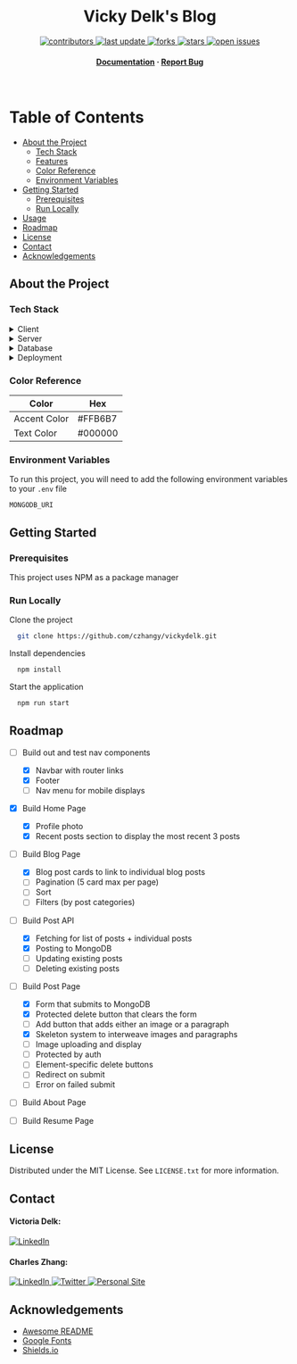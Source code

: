 <div align="center">

<!-- Title -->

<h1>Vicky Delk's Blog</h1>

<!-- Badges -->

<p>
    <a href="https://github.com/czhangy/vickydelk/graphs/contributors">
        <img src="https://img.shields.io/github/contributors/czhangy/vickydelk" alt="contributors" />
    </a>
    <a href="">
        <img src="https://img.shields.io/github/last-commit/czhangy/vickydelk" alt="last update" />
    </a>
    <a href="https://github.com/czhangy/vickydelk/network/members">
        <img src="https://img.shields.io/github/forks/czhangy/vickydelk" alt="forks" />
    </a>
    <a href="https://github.com/czhangy/vickydelk/stargazers">
        <img src="https://img.shields.io/github/stars/czhangy/vickydelk" alt="stars" />
    </a>
    <a href="https://github.com/czhangy/vickydelk/issues/">
        <img src="https://img.shields.io/github/issues/czhangy/vickydelk" alt="open issues" />
</p>
<h4>
    <a href="https://github.com/czhangy/vickydelk">Documentation</a>
    <span> · </span>
    <a href="https://github.com/czhangy/vickydelk/issues/">Report Bug</a>
</h4>

</div>

<br />

<!-- Table of Contents -->

# Table of Contents

-   [About the Project](#about-the-project)
    -   [Tech Stack](#tech-stack)
    -   [Features](#features)
    -   [Color Reference](#color-reference)
    -   [Environment Variables](#environment-variables)
-   [Getting Started](#getting-started)
    -   [Prerequisites](#prerequisites)
    -   [Run Locally](#run-locally)
-   [Usage](#usage)
-   [Roadmap](#roadmap)
-   [License](#license)
-   [Contact](#contact)
-   [Acknowledgements](#acknowledgements)

<!-- About the Project -->

## About the Project

<!-- Tech Stack -->

### Tech Stack

<details>
    <summary>Client</summary>
    <br />
    <a href="https://reactjs.org/">
        <img src="https://img.shields.io/badge/reactjs-%2320232a.svg?style=for-the-badge&logo=react&logoColor=%2361DAFB" alt="ReactJS" />
    </a>
    <a href="https://nextjs.org/">
        <img src="https://img.shields.io/badge/NextJS-black?style=for-the-badge&logo=next.js&logoColor=white" alt="NextJS" />
    </a>
    <a href="https://sass-lang.com/">
        <img src="https://img.shields.io/badge/SASS-hotpink.svg?style=for-the-badge&logo=SASS&logoColor=white" alt="SASS" />
    </a>
</details>

<details>
    <summary>Server</summary>
    <br />
    <a href="https://nodejs.org/">
        <img src="https://img.shields.io/badge/NextJS-black?style=for-the-badge&logo=next.js&logoColor=white" alt="NextJS" />
    </a>
</details>

<details>
    <summary>Database</summary>
    <br />
    <a href="https://www.mongodb.com/">
        <img src="https://img.shields.io/badge/MongoDB-%234ea94b.svg?style=for-the-badge&logo=mongodb&logoColor=white" alt="MongoDB" />
    </a>
</details>

<details>
    <summary>Deployment</summary>
    <br />
    <a href="https://www.vercel.com/">
        <img src="https://img.shields.io/badge/-vercel-black?logo=vercel&logoColor=white&style=for-the-badge" alt="Vercel" />
    </a>
</details>

<!-- Color Reference -->

### Color Reference

| Color        | Hex     |
| ------------ | ------- |
| Accent Color | #FFB6B7 |
| Text Color   | #000000 |

<!-- Env Variables -->

### Environment Variables

To run this project, you will need to add the following environment variables to your `.env` file

`MONGODB_URI`

<!-- Getting Started -->

## Getting Started

<!-- Prerequisites -->

### Prerequisites

This project uses NPM as a package manager

<!-- Run Locally -->

### Run Locally

Clone the project

```bash
  git clone https://github.com/czhangy/vickydelk.git
```

Install dependencies

```bash
  npm install
```

Start the application

```bash
  npm run start
```

<!-- Roadmap -->

## Roadmap

-   [ ] Build out and test nav components

    -   [x] Navbar with router links
    -   [x] Footer
    -   [ ] Nav menu for mobile displays

-   [x] Build Home Page

    -   [x] Profile photo
    -   [x] Recent posts section to display the most recent 3 posts

-   [ ] Build Blog Page

    -   [x] Blog post cards to link to individual blog posts
    -   [ ] Pagination (5 card max per page)
    -   [ ] Sort
    -   [ ] Filters (by post categories)

-   [ ] Build Post API

    -   [x] Fetching for list of posts + individual posts
    -   [x] Posting to MongoDB
    -   [ ] Updating existing posts
    -   [ ] Deleting existing posts

-   [ ] Build Post Page

    -   [x] Form that submits to MongoDB
    -   [x] Protected delete button that clears the form
    -   [ ] Add button that adds either an image or a paragraph
    -   [x] Skeleton system to interweave images and paragraphs
    -   [ ] Image uploading and display
    -   [ ] Protected by auth
    -   [ ] Element-specific delete buttons
    -   [ ] Redirect on submit
    -   [ ] Error on failed submit

-   [ ] Build About Page
-   [ ] Build Resume Page

## License

Distributed under the MIT License. See `LICENSE.txt` for more information.

<!-- Contact -->

## Contact

#### Victoria Delk:

<a href="https://www.linkedin.com/in/victoriadelk/">
    <img src="https://img.shields.io/badge/LinkedIn-0077B5?style=for-the-badge&logo=linkedin&logoColor=white" alt="LinkedIn" />
</a>

<br />

#### Charles Zhang:

<a href="https://www.linkedin.com/in/charles-zhang-14746519b/">
    <img src="https://img.shields.io/badge/LinkedIn-0077B5?style=for-the-badge&logo=linkedin&logoColor=white" alt="LinkedIn" />
</a>
<a href="https://twitter.com/czhangy_">
    <img src="https://img.shields.io/badge/Twitter-1DA1F2?style=for-the-badge&logo=twitter&logoColor=white" alt="Twitter" />
</a>
<a href="https://czhangy.io">
    <img src="https://img.shields.io/badge/-personal%20site-darkgrey?logo=code-review&logoColor=white&style=for-the-badge" alt="Personal Site" />
</a>

<!-- Acknowledgments -->

## Acknowledgements

-   [Awesome README](https://github.com/matiassingers/awesome-readme)
-   [Google Fonts](https://fonts.google.com/)
-   [Shields.io](https://shields.io/)
